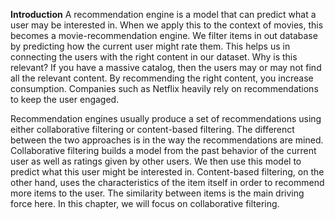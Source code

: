 **Introduction**
A recommendation engine is a model that can predict what a user may be interested in.
When we apply this to the context of movies, this becomes a movie-recommendation engine.
We filter items in out database by predicting how the current user might rate them. This
helps us in connecting the users with the right content in our dataset. Why is this relevant?
If you have a massive catalog, then the users may or may not find all the relevant content.
By recommending the right content, you increase consumption. Companies such as Netflix
heavily rely on recommendations to keep the user engaged.

Recommendation engines usually produce a set of recommendations using either
collaborative filtering or content-based filtering. The differenct between the two approaches
is in the way the recommendations are mined. Collaborative filtering builds a model from the 
past behavior of the current user as well as ratings given by other users. We then use this
model to predict what this user might be interested in. Content-based filtering, on the other
hand, uses the characteristics of the item itself in order to recommend more items to the user.
The similarity between items is the main driving force here. In this chapter, we will focus on
collaborative filtering.